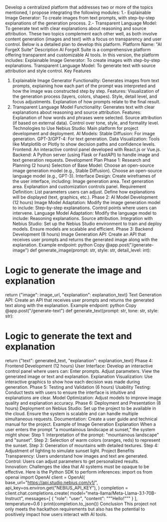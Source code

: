 Develop a centralized platform that addresses two or more of the topics mentioned, I propose integrating the following modules:
1.- Explainable Image Generator: To create images from text prompts, with step-by-step explanations of the generation process.
2.- Transparent Language Model: To generate text with clear explanations about reasoning and source attribution.
These two topics complement each other well, as both involve content generation (images and text) with a focus on transparency and user control. Below is a detailed plan to develop this platform.
Platform Name: "AI ForgeX Suite"
Description
AI ForgeX Suite is a comprehensive platform offering transparent and customizable AI tools. In this version, the platform includes:
Explainable Image Generator: To create images with step-by-step explanations.
Transparent Language Model: To generate text with source attribution and style control.
Key Features
1. Explainable Image Generator
Functionality: Generates images from text prompts, explaining how each part of the prompt was interpreted and how the image was constructed step by step.
Features:
Visualization of the generation process (layers, colors, shapes).
Style, detail level, and focus adjustments.
Explanation of how prompts relate to the final result.
2. Transparent Language Model
Functionality: Generates text with clear explanations about reasoning and source attribution.
Features:
Explanation of how words and phrases were selected.
Source attribution (if based on external data).
Control over tone, style, and formality level.
Technologies to Use
Nebius Studio: Main platform for project development and deployment.
AI Models:
Stable Diffusion: For image generation.
GPT-3/GPT-4: For text generation.
Data Visualization: Tools like Matplotlib or Plotly to show decision paths and confidence levels.
Frontend: An interactive control panel developed with React.js or Vue.js.
Backend: A Python server (using Flask or FastAPI) to handle image and text generation requests.
Development Plan
Phase 1: Research and Planning (2 hours)
Selection of Base Model:
Choose an open-source image generation model (e.g., Stable Diffusion).
Choose an open-source language model (e.g., GPT-3).
Interface Design:
Create wireframes of the user interface, including:
Image generation area.
Text generation area.
Explanation and customization controls panel.
Requirement Definition:
List parameters users can adjust.
Define how explanations will be displayed (text, graphics, etc.).
Phase 2: AI Model Development (12 hours)
Image Model Adaptation:
Modify the image generation model to include:
Step-by-step explanations.
Control points where users can intervene.
Language Model Adaptation:
Modify the language model to include:
Reasoning explanations.
Source attribution.
Integration with Nebius Studio:
Set up the Nebius Studio environment to train and deploy models.
Ensure models are scalable and efficient.
Phase 3: Backend Development (8 hours)
Image Generation API:
Create an API that receives user prompts and returns the generated image along with the explanation.
Example endpoint:
python
Copy
@app.post("/generate-image")
def generate_image(prompt: str, style: str, detail_level: int):
# Logic to generate the image and explanation
return {"image": image_url, "explanation": explanation_text}
Text Generation API:
Create an API that receives user prompts and returns the generated text along with the explanation.
Example endpoint:
python
Copy
@app.post("/generate-text")
def generate_text(prompt: str, tone: str, style: str):
# Logic to generate the text and explanation
return {"text": generated_text, "explanation": explanation_text}
Phase 4: Frontend Development (12 hours)
User Interface:
Develop an interactive control panel where users can:
Enter prompts.
Adjust parameters.
View the generated image or text and explanation.
Explanation Visualization:
Use interactive graphics to show how each decision was made during generation.
Phase 5: Testing and Validation (6 hours)
Usability Testing:
Conduct tests with users to ensure the interface is intuitive and explanations are clear.
Model Optimization:
Adjust models to improve image quality and explanation accuracy.
Phase 6: Deployment and Presentation (8 hours)
Deployment on Nebius Studio:
Set up the project to be available in the cloud.
Ensure the system is scalable and can handle multiple simultaneous requests.
Documentation:
Create a user guide and technical manual for the project.
Example of Image Generation Explanation
When a user enters the prompt "a mountainous landscape at sunset," the system might show:
Step 1: Interpretation of the prompt: "mountainous landscape" and "sunset".
Step 2: Selection of warm colors (oranges, reds) to represent the sunset.
Step 3: Generation of mountains with detailed textures.
Step 4: Adjustment of lighting to simulate sunset light.
Project Benefits
Transparency: Users understand how images and text are generated.
Control: Users can adjust parameters to get personalized results.
Innovation: Challenges the idea that AI systems must be opaque to be effective.
Here is the Python SDK to perform inferences:
import os
from openai import OpenAI
client = OpenAI(
base_url="https://api.studio.nebius.com/v1/",
api_key=os.environ.get("NEBIUS_API_KEY"),
)
completion = client.chat.completions.create(
model="meta-llama/Meta-Llama-3.1-70B-Instruct",
messages=[
{
"role": "user",
"content": """Hello!"""
}
],
temperature=0.6
)
print(completion.to_json())
Conclusion
This project not only meets the hackathon requirements but also has the potential to positively impact how users interact with AI tools.


